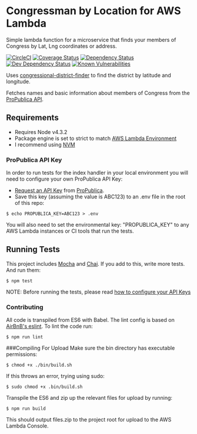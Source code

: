 Congressman by Location for AWS Lambda
========================================
Simple lambda function for a microservice that finds your members of Congress by Lat, Lng coordinates or address. 

[![CircleCI](https://circleci.com/gh/chrisdevwords/congressman-by-location-lambda/tree/master.svg?style=shield)](https://circleci.com/gh/chrisdevwords/congressman-by-location-lambda/tree/master)
[![Coverage Status](https://coveralls.io/repos/github/chrisdevwords/congressman-by-location-lambda/badge.svg?branch=master&nocache=1)](https://coveralls.io/github/chrisdevwords/congressman-by-location-lambda?branch=master)
[![Dependency Status](https://david-dm.org/chrisdevwords/congressman-by-location-lambda.svg)](https://david-dm.org/chrisdevwords/congressman-by-location-lambda)
[![Dev Dependency Status](https://david-dm.org/chrisdevwords/congressman-by-location-lambda/dev-status.svg)](https://david-dm.org/chrisdevwords/congressman-by-location-lambda?type=dev)
[![Known Vulnerabilities](https://snyk.io/test/github/chrisdevwords/congressman-by-location-lambda/badge.svg)](https://snyk.io/test/github/chrisdevwords/congressman-by-location-lambda)

Uses [congressional-district-finder](https://github.com/chrisdevwords/congressional-district-finder) to find the district by latitude and longitude.

Fetches names and basic information about members of Congress from the [ProPublica API](https://propublica.github.io/congress-api-docs/).

Requirements
------------
* Requires Node v4.3.2 
* Package engine is set to strict to match [AWS Lambda Environment](https://aws.amazon.com/blogs/compute/node-js-4-3-2-runtime-now-available-on-lambda/)
* I recommend using [NVM](https://github.com/creationix/nvm)

### ProPublica API Key
In order to run tests for the index handler in your local environment you will need to configure your own ProPublica API Key:
- [Request an API Key](apihelp@propublica.org) from [ProPublica](https://propublica.github.io/congress-api-docs/).
- Save this key (assuming the value is ABC123) to an .env file in the root of this repo:
```
$ echo PROPUBLICA_KEY=ABC123 > .env
```
You will also need to set the environmental key: "PROPUBLICA_KEY" to any AWS Lambda instances or CI tools that run the tests.

## Running Tests
This project includes [Mocha](https://mochajs.org/) and [Chai](http://chaijs.com/). If you add to this, write more tests. And run them:
````
$ npm test
````
NOTE: Before running the tests, please read [how to configure your API Keys](#propublica-api-key)

### Contributing
All code is transpiled from ES6 with Babel. The lint config is based on [AirBnB's eslint](https://www.npmjs.com/package/eslint-config-airbnb).
To lint the code run:
```
$ npm run lint
```

###Compiling For Upload
Make sure the bin directory has executable permissions:
````
$ chmod +x ./bin/build.sh
````
If this throws an error, trying using sudo:
```
$ sudo chmod +x .bin/build.sh
```

Transpile the ES6 and zip up the relevant files for upload by running:
````
$ npm run build
````
This should output files.zip to the project root for upload to the AWS Lambda Console.